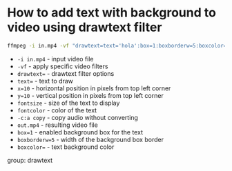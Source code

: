 # How to add text with background to video using drawtext filter

```bash
ffmpeg -i in.mp4 -vf "drawtext=text='hola':box=1:boxborderw=5:boxcolor=black:x=10:y=10:fontsize=24:fontcolor=white" -c:a copy out.mp4
```

- `-i in.mp4` - input video file
- `-vf` - apply specific video filters
- `drawtext=` - drawtext filter options
- `text=` - text to draw
- `x=10` - horizontal position in pixels from top left corner
- `y=10` - vertical position in pixels from top left corner
- `fontsize` - size of the text to display
- `fontcolor` - color of the text
- `-c:a copy` - copy audio without converting
- `out.mp4` - resulting video file
- `box=1` - enabled background box for the text
- `boxborderw=5` - width of the background box border
- `boxcolor=` - text background color

group: drawtext


